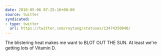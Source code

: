 ```yaml
---
date: 2010-05-06 07:25:16+00:00
source: twitter
syndicated:
- type: twitter
  url: https://twitter.com/roytang/statuses/13474350040/
---
```


The blistering heat makes me want to BLOT OUT THE SUN. At least we're getting lots of Vitamin D.